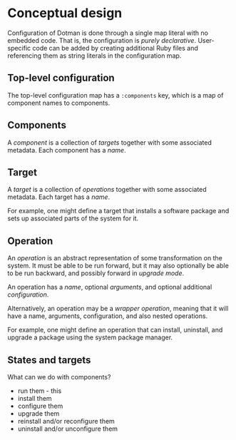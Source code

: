 # Conceptual design

Configuration of Dotman is done through a single map literal with no
embedded code. That is, the configuration is *purely declarative*.
User-specific code can be added by creating additional Ruby files and
referencing them as string literals in the configuration map.

## Top-level configuration

The top-level configuration map has a `:components` key, which is a
map of component names to components.

## Components

A *component* is a collection of *targets* together with some
associated metadata. Each component has a *name*.

## Target

A *target* is a collection of *operations* together with some
associated metadata. Each target has a *name*.

For example, one might define a target that installs a software
package and sets up associated parts of the system for it.

## Operation

An *operation* is an abstract representation of some transformation on
the system. It must be able to be run forward, but it may also
optionally be able to be run backward, and possibly forward in
*upgrade mode*.

An operation has a *name*, optional *arguments*, and optional
additional *configuration*.

Alternatively, an operation may be a *wrapper operation*, meaning that
it will have a name, arguments, configuration, and also nested
operations.

For example, one might define an operation that can install,
uninstall, and upgrade a package using the system package manager.

## States and targets

What can we do with components?

* run them - this
* install them
* configure them
* upgrade them
* reinstall and/or reconfigure them
* uninstall and/or unconfigure them

